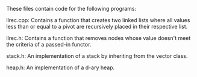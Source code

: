 These files contain code for the following programs:

llrec.cpp: Contains a function that creates two linked lists where all values less than or equal to a pivot are recursively placed in their respective list. 

llrec.h: Contains a function that removes nodes whose value doesn't meet the criteria of a passed-in functor. 

stack.h: An implementation of a stack by inheriting from the vector class.

heap.h: An implementation of a d-ary heap.
